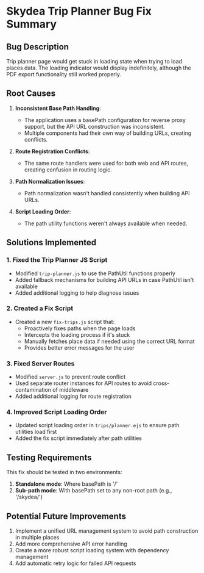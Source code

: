 # Skydea Trip Planner Bug Fix Summary

## Bug Description
Trip planner page would get stuck in loading state when trying to load places data. The loading indicator would display indefinitely, although the PDF export functionality still worked properly.

## Root Causes
1. **Inconsistent Base Path Handling**: 
   - The application uses a basePath configuration for reverse proxy support, but the API URL construction was inconsistent.
   - Multiple components had their own way of building URLs, creating conflicts.

2. **Route Registration Conflicts**:
   - The same route handlers were used for both web and API routes, creating confusion in routing logic.

3. **Path Normalization Issues**:
   - Path normalization wasn't handled consistently when building API URLs.

4. **Script Loading Order**:
   - The path utility functions weren't always available when needed.

## Solutions Implemented

### 1. Fixed the Trip Planner JS Script
- Modified `trip-planner.js` to use the PathUtil functions properly
- Added fallback mechanisms for building API URLs in case PathUtil isn't available
- Added additional logging to help diagnose issues

### 2. Created a Fix Script
- Created a new `fix-trips.js` script that:
  - Proactively fixes paths when the page loads
  - Intercepts the loading process if it's stuck
  - Manually fetches place data if needed using the correct URL format
  - Provides better error messages for the user

### 3. Fixed Server Routes
- Modified `server.js` to prevent route conflict
- Used separate router instances for API routes to avoid cross-contamination of middleware
- Added additional logging for route registration

### 4. Improved Script Loading Order
- Updated script loading order in `trips/planner.ejs` to ensure path utilities load first
- Added the fix script immediately after path utilities

## Testing Requirements
This fix should be tested in two environments:
1. **Standalone mode**: Where basePath is '/'
2. **Sub-path mode**: With basePath set to any non-root path (e.g., '/skydea/')

## Potential Future Improvements
1. Implement a unified URL management system to avoid path construction in multiple places
2. Add more comprehensive API error handling
3. Create a more robust script loading system with dependency management
4. Add automatic retry logic for failed API requests
